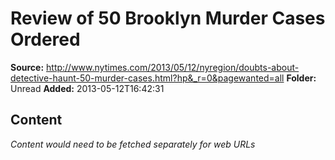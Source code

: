 # Review of 50 Brooklyn Murder Cases Ordered

**Source:** http://www.nytimes.com/2013/05/12/nyregion/doubts-about-detective-haunt-50-murder-cases.html?hp&_r=0&pagewanted=all
**Folder:** Unread
**Added:** 2013-05-12T16:42:31




## Content
*Content would need to be fetched separately for web URLs*
